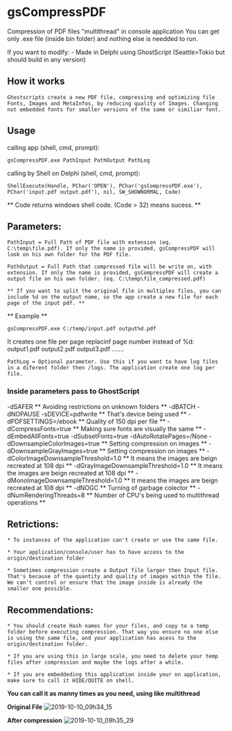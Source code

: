 # gsCompressPDF
Compression of PDF files "multithread" in console application 
You can get only .exe file (inside bin folder) and nothing else is needded to run.

If you want to modify:
	- Made in Delphi using GhostScript (Seattle>Tokio but should build in any version) 

## How it works

	Ghostscripts create a new PDF file, compressing and optimizing file Fonts, Images and MetaInfos, by reducing quality of Images. Changing not embedded fonts for smaller versions of the same or similiar font. 

## Usage


calling app (shell, cmd, prompt):

```
gsCompressPDF.exe PathInput PathOutput PathLog
```

calling by Shell on Delphi (shell, cmd, prompt):

```
ShellExecute(Handle, PChar('OPEN'), PChar('gsCompressPDF.exe'), PChar('input.pdf output.pdf'), nil, SW_SHOWNORMAL, Code)
```

** Code returns windows shell code. (Code > 32) means sucess. **

## Parameters:

	PathInput = Full Path of PDF file with extension (eq. C:\temp\file.pdf). If only the name is provided, gsCompressPDF will look on his own folder for the PDF file.
	
	PathOutput = Full Path that compressed file will be write on, with extension. If only the name is provided, gsCompressPDF will create a output file on his own folder. (eq. C:\temp\file_compressed.pdf)
	
	** If you want to split the original file in multiples files, you can include %d on the output name, so the app create a new file for each page of the input pdf. **

** Example **
```
gsCompressPDF.exe C:/temp/input.pdf output%d.pdf
```
It creates one file per page replacinf page number instead of %d:
output1.pdf
output2.pdf
output3.pdf
.......


	PathLog = Optional parameter. Use this if you want to have log files in a diferent folder then /logs. The application create one log per file.

### Inside parameters pass to GhostScript

  -dSAFER															** Avoiding restrictions on unknown folders **
  -dBATCH
  -dNOPAUSE
  -sDEVICE=pdfwrite										** That's device being used **
  -dPDFSETTINGS=/ebook								** Quality of 150 dpi per file **
  -dCompressFonts=true								** Making sure fonts are visually the same **
  -dEmbedAllFonts=true
  -dSubsetFonts=true
  -dAutoRotatePages=/None
  -dDownsampleColorImages=true				** Setting compression on images **
  -dDownsampleGrayImages=true					** Setting compression on images **
  -dColorImageDownsampleThreshold=1.0	** It means the images are beign recreated at 108 dpi **
  -dGrayImageDownsampleThreshold=1.0	** It means the images are beign recreated at 108 dpi **
  -dMonoImageDownsampleThreshold=1.0	** It means the images are beign recreated at 108 dpi **
  -dNOGC															** Turning of garbage colector **
  -dNumRenderingThreads=8							** Number of CPU's being used to multithread operations **

## Retrictions:

	* To instances of the application can't create or use the same file.
	
	* Your application/console/user has to have access to the origin/destination folder

	* Sometimes compression create a Output file larger then Input file. That's because of the quantity and quality of images within the file. We can't control or ensure that the image inside is already the smaller one possible.

## Recommendations:
	
	* You should create Hash names for your files, and copy to a temp folder before executing compression. That way you ensure no one else is using the same file, and your application has acess to the origin/destination folder.

	* If you are using this in large scale, you need to delete your temp files after compression and maybe the logs after a while.

	* If you are embeddeding this application inside your on application, make sure to call it HIDE/QUITE on shell.


**You can call it as manny times as you need, using like multithread**

**Original File**
![2019-10-10_09h34_15](/uploads/4c811a012b98621cd309075ec9eb1f74/2019-10-10_09h34_15.png)


**After compression**
![2019-10-10_09h35_29](/uploads/83abedc084210cc2ef19567819c4d85e/2019-10-10_09h35_29.png)
